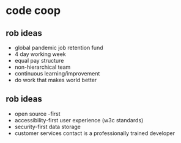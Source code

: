 # code coop

## rob ideas
- global pandemic job retention fund
- 4 day working week
- equal pay structure
- non-hierarchical team
- continuous learning/improvement
- do work that makes world better

## rob ideas
- open source -first
- accessibility-first user experience (w3c standards)
- security-first data storage
- customer services contact is a professionally trained developer
